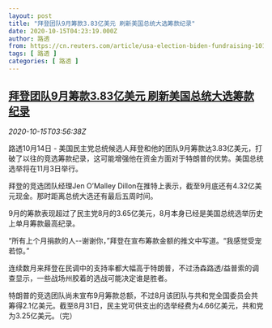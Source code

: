 ```yaml
---
layout: post
title: "拜登团队9月筹款3.83亿美元 刷新美国总统大选筹款纪录"
date: 2020-10-15T04:23:19.000Z
author: 路透
from: https://cn.reuters.com/article/usa-election-biden-fundraising-1015-idCNKBS2700DA
tags: [ 路透 ]
categories: [ 路透 ]
---
```

<!--1602735799000-->
[拜登团队9月筹款3.83亿美元 刷新美国总统大选筹款纪录](https://cn.reuters.com/article/usa-election-biden-fundraising-1015-idCNKBS2700DA)
------

<div>
<div><i>2020-10-15T03:56:38Z</i></div><p>路透10月14日 - 美国民主党总统候选人拜登和他的团队9月筹款达3.83亿美元，打破了以往的竞选筹款纪录，这可能增强他在资金方面对于特朗普的优势。美国总统选举将在11月3日举行。</p><p>拜登的竞选团队经理Jen O’Malley Dillon在推特上表示，截至9月底还有4.32亿美元现金。那时距离总统大选还有最后五周时间。</p><p>9月的筹款表现超过了民主党8月的3.65亿美元，8月本身已经是美国总统选举历史上单月筹款最高纪录。</p><p>“所有上个月捐款的人--谢谢你，”拜登在宣布筹款金额的推文中写道。“我感觉受宠若惊。”</p><p>连续数月来拜登在民调中的支持率都大幅高于特朗普，不过汤森路透/益普索的调查显示，一些战场州胶着的选战可能决定谁是胜者。</p><p>特朗普的竞选团队尚未宣布9月筹款总额，不过8月该团队与共和党全国委员会共筹得2.1亿美元。截至8月31日，民主党可供支出的选举经费为4.66亿美元，共和党为3.25亿美元。（完）</p>
</div>
